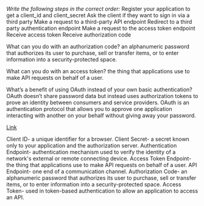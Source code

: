 *Write the following steps in the correct order:*
Register your application to get a client_id and client_secret
Ask the client if they want to sign in via a third party
Make a request to a third-party API endpoint
Redirect to a third party authentication endpoint
Make a request to the access token endpoint
Receive access token
Receive authorization code

What can you do with an authorization code?
an alphanumeric password that authorizes its user to purchase, sell or transfer items, or to enter information into a security-protected space.

What can you do with an access token?
the thing that applications use to make API requests on behalf of a user.

What’s a benefit of using OAuth instead of your own basic authentication?
OAuth doesn’t share password data but instead uses authorization tokens to prove an identity between consumers and service providers. OAuth is an authentication protocol that allows you to approve one application interacting with another on your behalf without giving away your password.

[Link](https://www.varonis.com/blog/what-is-oauth/#:~:text=OAuth%20doesn't%20share%20password,without%20giving%20away%20your%20password.)


Client ID-  a unique identifier for a browser.
Client Secret- a secret known only to your application and the authorization server.
Authentication Endpoint- authentication mechanism used to verify the identity of a network's external or remote connecting device.
Access Token Endpoint- the thing that applications use to make API requests on behalf of a user.
API Endpoint- one end of a communication channel.
Authorization Code- an alphanumeric password that authorizes its user to purchase, sell or transfer items, or to enter information into a security-protected space.
Access Token- used in token-based authentication to allow an application to access an API.




